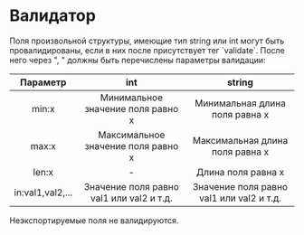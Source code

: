 # Валидатор

Поля произвольной структуры, имеющие тип string или 
int могут быть провалидированы, если в них после 
присутствует тег \`validate`. После него через ", " 
должны быть перечислены параметры валидации:

|     Параметр |                   int |              string              |
|:-----------:|:-------------------:|:--------------------------------:|
|      min:x  |    Минимальное значение поля равно x |  Минимальная длина поля равна х  |
|      max:x  |    Максимальное значение поля равно х | Максимальная длина поля равна х  |
 |      len:x  |                    - |        Длина поля равна x        |
| in:val1,val2,... | Значение поля равно val1 или val2 и т.д. |Значение поля равно val1 или val2 и т.д.|

Неэкспортируемые поля не валидируются.